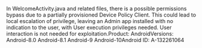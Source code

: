 In WelcomeActivity.java and related files, there is a possible permissions bypass due to a partially provisioned Device Policy Client. This could lead to local escalation of privilege, leaving an Admin app installed with no indication to the user, with User execution privileges needed. User interaction is not needed for exploitation.Product: AndroidVersions: Android-8.0 Android-8.1 Android-9 Android-10Android ID: A-132261064
